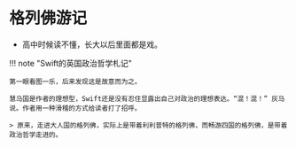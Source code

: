 # 格列佛游记

- 高中时候读不懂，长大以后里面都是戏。


!!! note "Swift的英国政治哲学札记"

    第一眼看图一乐，后来发现这是故意而为之。

    慧马国是作者的理想型，Swift还是没有忍住显露出自己对政治的理想表达。“混！混！” 灰马说。作者用一种滑稽的方式给读者打了招呼。

    > 原来，走进大人国的格列佛，实际上是带着利利普特的格列佛，而畅游四国的格列佛，是带着政治哲学走进的。